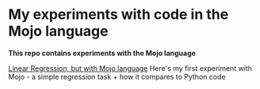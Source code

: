# My experiments with code in the Mojo language
**This repo contains experiments with the Mojo language**

[Linear Regression, but with Mojo language](mojo_experiments/linear_regression/)
Here's my first experiment with Mojo - a simple regression task + how it compares to Python code
